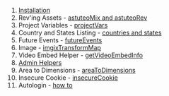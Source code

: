 1. [Installation](docs/installation.md) 
2. Rev'ing Assets - [astuteoMix and astuteoRev](docs/rev.md)
3. Project Variables - [projectVars](docs/project-vars.md)
4. Country and States Listing - [countries and states](docs/country-states.md)
5. Future Events - [futureEvents](docs/future-events.md)
6. Image - [imgixTransformMap](docs/imgix-map.md)
7. Video Embed Helper - [getVideoEmbedInfo](docs/video-embed.md)
8. [Admin Helpers](docs/admin-helpers.md)
9. Area to Dimensions - [areaToDimensions](docs/area-to-dimensions.md)
10. Insecure Cookie - [insecureCookie](docs/insecure-cookie.md)
11. Autologin - [how to](docs/autologin.md)
